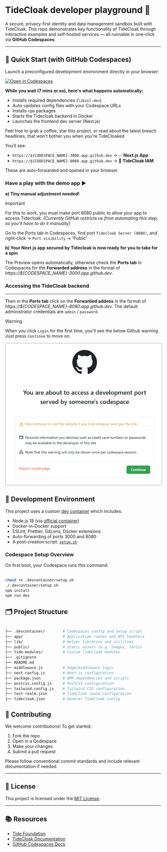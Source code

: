# TideCloak developer playground 🚀

A secure, privacy-first identity and data management sandbox built with TideCloak. This repo demonstrates key functionality of TideCloak through interactive examples and self-hosted services — all runnable in one-click via **GitHub Codespaces**.

---

## 🚀 Quick Start (with GitHub Codespaces)

Launch a preconfigured development environment directly in your browser:

[![Open in Codespaces](https://github.com/codespaces/badge.svg)](https://codespace.new/tide-foundation/tidecloak-playground?quickstart=1)

**While you wait (7 mins or so), here's what happens automatically:**

- Installs required dependencies (`libssl-dev`)
- Auto-updates config files with your Codespace URLs
- Installs `npm` packages
- Starts the Tidecloak backend in Docker
- Launches the frontend dev server (Next.js)

Feel free to grab a coffee, star this project, or read about the latest breach headlines, that won't bother you when you're TideCloaked

You’ll see:

- `https://${CODESPACE_NAME}-3000.app.github.dev` → ✅ **Next.js App**
- `https://${CODESPACE_NAME}-8000.app.github.dev` → 🔐 **TideCloak IAM**

These are auto-forwarded and opened in your browser.

### **Have a play with the demo app** ▶️

**a) Tiny manual adjustment needed!**

> [!IMPORTANT]
> For this to work, you must make port 8080 public to allow your app to access Tidecloak.
> _(Currently GitHub restricts us from automating this step, so you'll have to do it manually)_

Go to the Ports tab in Codespaces, find port `Tidecloak Server (8080)`, and right-click → `Port visibility` → 'Public'

**b) Your Next.js app secured by Tidecloak is now ready for you to take for a spin**

The Preview opens automatically, otherwise check the **Ports tab** in Codespaces for the **Forwarded address** in the format of _https://${CODESPACE_NAME}-3000.app.github.dev_.

### **Accessing the TideCloak backend**

---

Then in the **Ports tab** click on the **Forwarded addess** in the format of _https://${CODESPACE_NAME}-8080.app.github.dev_. The default administrator credentials are `admin` / `password`.

> [!WARNING]
> When you click `Login` for the first time, you'll see the below Github warning. Just press `Continue` to move on.

<img src="https://raw.githubusercontent.com/tide-foundation/tidecloakspaces/main/image/README/1743562446996.png" alt="Codespaces warning" style="border: 2px solid #ccc; border-radius: 6px;" />


## 🔧 Development Environment

This project uses a custom [dev container](.devcontainer/devcontainer.json) which includes:

- Node.js 18 (via [official container](https://mcr.microsoft.com/devcontainers/javascript-node))
- Docker-in-Docker support
- ESLint, Prettier, GitLens, Docker extensions
- Auto-forwarding of ports 3000 and 8080
- A post-creation script: [`setup.sh`](.devcontainer/setup.sh)

### Codespace Setup Overview

On first boot, your Codespace runs this command:

```bash

chmod +x .devcontainer/setup.sh
./.devcontainer/setup.sh
npm install
npm run dev
```

## 🗂 Project Structure

```bash
.
├── .devcontainer/        # Codespaces config and setup script
├── app/                  # Application routes and API handlers
├── lib/                  # Helper libraries and utilities
├── public/               # Static assets (e.g. images, fonts)
├── tide-modules/         # Custom TideCloak modules
├── .gitignore
├── README.md
├── middleware.js         # Edge/middleware logic
├── next.config.js        # Next.js configuration
├── package.json          # NPM dependencies and scripts
├── postcss.config.js     # PostCSS configuration
├── tailwind.config.js    # Tailwind CSS configuration
├── test-realm.json       # TideCloak realm configuration
├── tidecloak.json        # General TideCloak config

```


## 🤝 Contributing

We welcome contributions! To get started:

1. Fork the repo
2. Open in a Codespace
3. Make your changes
4. Submit a pull request

Please follow conventional commit standards and include relevant documentation if needed.

---

## 📄 License

This project is licensed under the [MIT License]().

---

## 📚 Resources

* [Tide Foundation](https://tide.org/)
* [TideCloak Documentation]()
* [GitHub Codespaces Docs](https://docs.github.com/en/codespaces)
